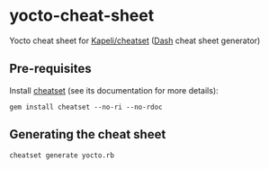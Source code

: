 # yocto-cheat-sheet

Yocto cheat sheet for [Kapeli/cheatset](https://github.com/Kapeli/cheatset) ([Dash](https://kapeli.com/dash) cheat sheet generator)

## Pre-requisites

Install [cheatset](https://github.com/Kapeli/cheatset) (see its documentation for more details):

```shell
gem install cheatset --no-ri --no-rdoc
```

## Generating the cheat sheet

```shell
cheatset generate yocto.rb
```
